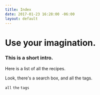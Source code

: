 ```yaml
---
title: Index
date: 2017-01-23 16:28:00 -06:00
layout: default
---
```


# Use your imagination.

### This is a short intro.

Here is a list of all the recipes.

Look, there's a search box, and all the tags.

`all` `the` `tags`